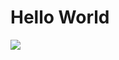 <h1>Hello World</h1>
<img src="https://media1.tenor.com/images/b1f3c6c9514902b0c817343dc4067d62/tenor.gif?itemid=7651643">
